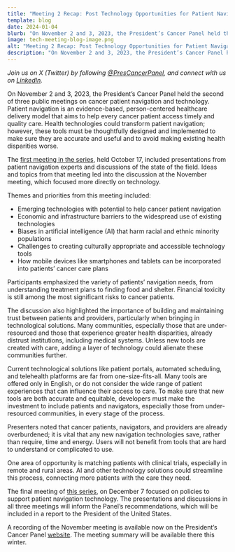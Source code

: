 ```yaml
---
title: "Meeting 2 Recap: Post Technology Opportunities for Patient Navigation"
template: blog
date: 2024-01-04
blurb: "On November 2 and 3, 2023, the President’s Cancer Panel held the second of three public meetings with key experts to discuss all current and potential uses of technology to support patient navigation. Read our latest blog post to find out more about common themes and priority areas that emerged from this meeting."
image: tech-meeting-blog-image.png
alt: "Meeting 2 Recap: Post Technology Opportunities for Patient Navigation"
description: "On November 2 and 3, 2023, the President’s Cancer Panel held the second of three public meetings with key experts to discuss all current and potential uses of technology to support patient navigation. Read our latest blog post to find out more about common themes and priority areas that emerged from this meeting."
---
```

<div>
<image-with-class
	className="float-right"
	imagewidth="45%"
	src="tech-meeting-blog-image.png"
	alt="Post Technology Opportunities for Patient Navigation">
</image-with-class>
</div>

*Join us on X (Twitter) by following [@PresCancerPanel](https://twitter.com/PresCancerPanel), and connect with us on [LinkedIn](https://www.linkedin.com/company/president's-cancer-panel/).*

On November 2 and 3, 2023, the President’s Cancer Panel held the second of three public meetings on cancer patient navigation and technology. Patient navigation is an evidence-based, person-centered healthcare delivery model that aims to help every cancer patient access timely and quality care. Health technologies could transform patient navigation; however, these tools must be thoughtfully designed and implemented to make sure they are accurate and useful and to avoid making existing health disparities worse.

The [first meeting in the series](/about/blogs/leveraging-technology-to-enhance-patient-navigation/), held October 17, included presentations from patient navigation experts and discussions of the state of the field. Ideas and topics from that meeting led into the discussion at the November meeting, which focused more directly on technology.

Themes and priorities from this meeting included:

- Emerging technologies with potential to help cancer patient navigation
- Economic and infrastructure barriers to the widespread use of existing technologies
- Biases in artificial intelligence (AI) that harm racial and ethnic minority populations
- Challenges to creating culturally appropriate and accessible technology tools
- How mobile devices like smartphones and tablets can be incorporated into patients’ cancer care plans

Participants emphasized the variety of patients’ navigation needs, from understanding treatment plans to finding food and shelter. Financial toxicity is still among the most significant risks to cancer patients.

The discussion also highlighted the importance of building and maintaining trust between patients and providers, particularly when bringing in technological solutions. Many communities, especially those that are under-resourced and those that experience greater health disparities, already distrust institutions, including medical systems. Unless new tools are created with care, adding a layer of technology could alienate these communities further.

Current technological solutions like patient portals, automated scheduling, and telehealth platforms are far from one-size-fits-all. Many tools are offered only in English, or do not consider the wide range of patient experiences that can influence their access to care. To make sure that new tools are both accurate and equitable, developers must make the investment to include patients and navigators, especially those from under-resourced communities, in every stage of the process.

Presenters noted that cancer patients, navigators, and providers are already overburdened; it is vital that any new navigation technologies save, rather than require, time and energy. Users will not benefit from tools that are hard to understand or complicated to use.

One area of opportunity is matching patients with clinical trials, especially in remote and rural areas. AI and other technology solutions could streamline this process, connecting more patients with the care they need.

The final meeting of [this series](/reports/2023/inequities/), on December 7 focused on policies to support patient navigation technology. The presentations and discussions in all three meetings will inform the Panel’s recommendations, which will be included in a report to the President of the United States.

A recording of the November meeting is available now on the President’s Cancer Panel [website](/reports/). The meeting summary will be available there this winter.
